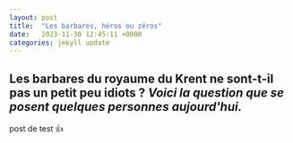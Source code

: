 ```yaml
---
layout: post
title:  "Les barbares, héros ou zéros"
date:   2023-11-30 12:45:11 +0000
categories: jekyll update
---
```


## Les barbares du royaume du Krent ne sont-t-il pas un petit peu idiots ? *Voici la question que se posent quelques personnes aujourd'hui.*

post de test :+1: